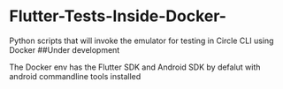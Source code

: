 # Flutter-Tests-Inside-Docker-
Python scripts that will invoke the emulator for testing in Circle CLI using Docker
##Under development


The Docker env has the Flutter SDK and Android SDK by defalut with android commandline tools installed